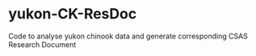 # yukon-CK-ResDoc
Code to analyse yukon chinook data and generate corresponding CSAS Research Document

